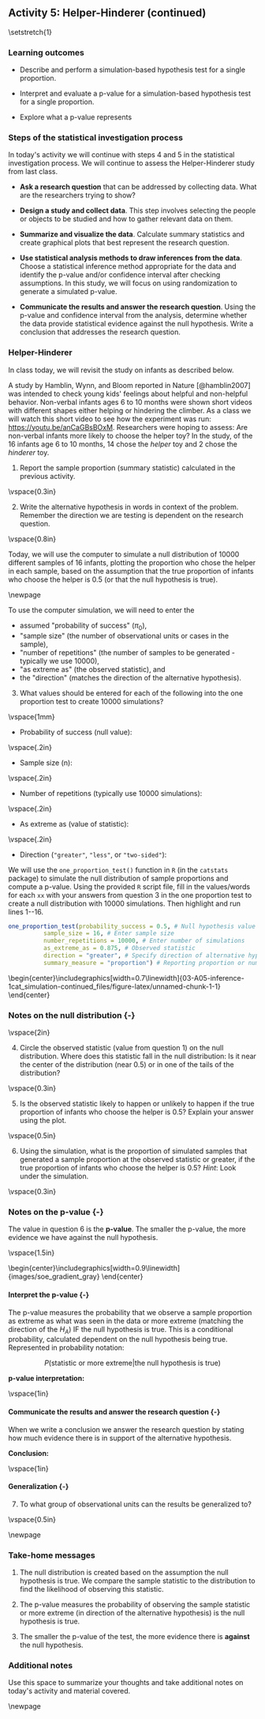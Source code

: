 ## Activity 5:  Helper-Hinderer (continued)

\setstretch{1}

### Learning outcomes

* Describe and perform a simulation-based hypothesis test for a single proportion.

* Interpret and evaluate a p-value for a simulation-based hypothesis test for a single proportion.

* Explore what a p-value represents

### Steps of the statistical investigation process

In today's activity we will continue with steps 4 and 5 in the statistical investigation process.  We will continue to assess the Helper-Hinderer study from last class.

* **Ask a research question** that can be addressed by collecting data. What are the researchers trying to show?

* **Design a study and collect data**. This step involves selecting the people or objects to be studied and how to gather relevant data on them.

* **Summarize and visualize the data**. Calculate summary statistics and create graphical plots that best represent the research question.

* **Use statistical analysis methods to draw inferences from the data**. Choose a statistical inference method appropriate for the data and identify the p-value and/or confidence interval after checking assumptions. In this study, we will focus on using randomization to generate a simulated p-value.

* **Communicate the results and answer the research question**. Using the p-value and confidence interval from the analysis, determine whether the data provide statistical evidence against the null hypothesis. Write a conclusion that addresses the research question.

### Helper-Hinderer

In class today, we will revisit the study on infants as described below.

A study by Hamblin, Wynn, and Bloom reported in Nature [@hamblin2007] was intended to check young kids' feelings about helpful and non-helpful behavior. Non-verbal infants ages 6 to 10 months were shown short videos with different shapes either helping or hindering the climber. As a class we will watch this short video to see how the experiment was run: https://youtu.be/anCaGBsBOxM. Researchers were hoping to assess: Are non-verbal infants more likely to choose the helper toy? In the study, of the 16 infants age 6 to 10 months, 14 chose the *helper* toy and 2 chose the *hinderer* toy.


1.  Report the sample proportion (summary statistic) calculated in the previous activity.

\vspace{0.3in}

2.  Write the alternative hypothesis in words in context of the problem.  Remember the direction we are testing is dependent on the research question.

\vspace{0.8in}

Today, we will use the computer to simulate a null distribution of 10000 different samples of 16 infants, plotting the proportion who chose the helper in each sample, based on the assumption that the true proportion of infants who choose the helper is 0.5 (or that the null hypothesis is true).  

\newpage

To use the computer simulation, we will need to enter the 

* assumed "probability of success" ($\pi_0$), 
* "sample size" (the number of observational units or cases in the sample),
* "number of repetitions" (the number of samples to be generated - typically we use 10000), 
* "as extreme as" (the observed statistic), and 
* the "direction" (matches the direction of the alternative hypothesis).


3.  What values should be entered for each of the following into the one proportion test to create 10000 simulations?

\vspace{1mm}
* Probability of success (null value):

\vspace{.2in}
* Sample size (n):
    
\vspace{.2in}
* Number of repetitions (typically use 10000 simulations):
    
\vspace{.2in}
* As extreme as (value of statistic):
    
\vspace{.2in}
* Direction (`"greater"`, `"less"`, or `"two-sided"`):

We will use the `one_proportion_test()` function in `R` (in the `catstats` package) to simulate the null distribution of sample proportions and compute a p-value. Using the provided `R` script file, fill in the values/words for each `xx` with your answers from question 3 in the one proportion test to create a null distribution with 10000 simulations. Then highlight and run lines 1--16.


``` r
one_proportion_test(probability_success = 0.5, # Null hypothesis value
          sample_size = 16, # Enter sample size
          number_repetitions = 10000, # Enter number of simulations
          as_extreme_as = 0.875, # Observed statistic
          direction = "greater", # Specify direction of alternative hypothesis
          summary_measure = "proportion") # Reporting proportion or number of successes?
```



\begin{center}\includegraphics[width=0.7\linewidth]{03-A05-inference-1cat_simulation-continued_files/figure-latex/unnamed-chunk-1-1} \end{center}

### Notes on the null distribution {-}

\vspace{2in}

4. Circle the observed statistic (value from question 1) on the null distribution.  Where does this statistic fall in the null distribution: Is it near the center of the distribution (near 0.5) or in one of the tails of the distribution?  

\vspace{0.3in}

5. Is the observed statistic likely to happen or unlikely to happen if the true proportion of infants who choose the helper is 0.5?  Explain your answer using the plot.

\vspace{0.5in}

6.  Using the simulation, what is the proportion of simulated samples that generated a sample proportion at the observed statistic or greater, if the true proportion of infants who choose the helper is 0.5? *Hint*: Look under the simulation.

\vspace{0.3in}

### Notes on the p-value {-}

The value in question 6 is the **p-value**.  The smaller the p-value, the more evidence we have against the null hypothesis. 

\vspace{1.5in}



\begin{center}\includegraphics[width=0.9\linewidth]{images/soe_gradient_gray} \end{center}


#### Interpret the p-value {-}

The p-value measures the probability that we observe a sample proportion as extreme as what was seen in the data or more extreme (matching the direction of the $H_A$) IF the null hypothesis is true.  This is a conditional probability, calculated dependent on the null hypothesis being true.  Represented in probability notation:

$$P(\text{statistic or more extreme|the null hypothesis is true})$$

**p-value interpretation:**

\vspace{1in}

#### Communicate the results and answer the research question {-}

When we write a conclusion we answer the research question by stating how much evidence there is in support of the alternative hypothesis.

**Conclusion:**

\vspace{1in}

#### Generalization {-}

7. To what group of observational units can the results be generalized to?

\vspace{0.5in}

\newpage

### Take-home messages

1. The null distribution is created based on the assumption the null hypothesis is true. We compare the sample statistic to the distribution to find the likelihood of observing this statistic.

2. The p-value measures the probability of observing the sample statistic or more extreme (in direction of the alternative hypothesis) is the null hypothesis is true.

3. The smaller the p-value of the test, the more evidence there is **against** the null hypothesis.

### Additional notes

Use this space to summarize your thoughts and take additional notes on today's activity and material covered.

\newpage
